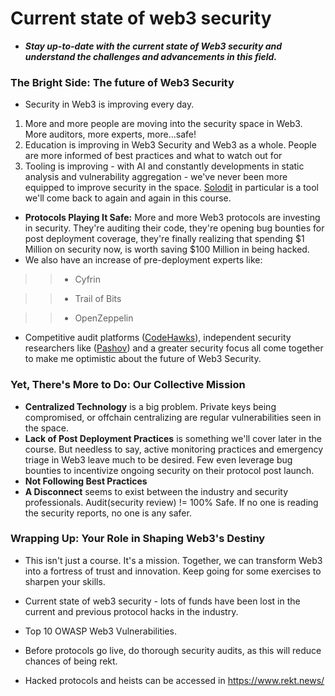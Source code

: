 # Current state of web3 security
- ***Stay up-to-date with the current state of Web3 security and understand the challenges and advancements in this field.***

### The Bright Side: The future of Web3 Security
- Security in Web3 is improving every day.

1. More and more people are moving into the security space in Web3. More auditors, more experts, more...safe!
2. Education is improving in Web3 Security and Web3 as a whole. People are more informed of best practices and what to watch out for
3. Tooling is improving - with AI and constantly developments in static analysis and vulnerability aggregation - we've never been more equipped to improve security in the space. [Solodit](https://solodit.xyz/) in particular is a tool we'll come back to again and again in this course.

- **Protocols Playing It Safe:** More and more Web3 protocols are investing in security. They're auditing their code, they're opening bug bounties for post deployment coverage, they're finally realizing that spending $1 Million on security now, is worth saving $100 Million in being hacked.
- We also have an increase of pre-deployment experts like:

>> * Cyfrin

>> * Trail of Bits

>> * OpenZeppelin

- Competitive audit platforms ([CodeHawks](https://www.codehawks.com/)), independent security researchers like ([Pashov](https://twitter.com/pashovkrum)) and a greater security focus all come together to make me optimistic about the future of Web3 Security.

### Yet, There's More to Do: Our Collective Mission
* **Centralized Technology** is a big problem. Private keys being compromised, or offchain centralizing are regular vulnerabilities seen in the space.
* **Lack of Post Deployment Practices** is something we'll cover later in the course. But needless to say, active monitoring practices and emergency triage in Web3 leave much to be desired. Few even leverage bug bounties to incentivize ongoing security on their protocol post launch.
* **Not Following Best Practices**
* **A Disconnect** seems to exist between the industry and security professionals. Audit(security review) != 100% Safe. If no one is reading the security reports, no one is any safer.

### Wrapping Up: Your Role in Shaping Web3's Destiny
- This isn't just a course. It's a mission. Together, we can transform Web3 into a fortress of trust and innovation. Keep going for some exercises to sharpen your skills.

- Current state of web3 security - lots of funds have been lost in the current and previous protocol hacks in the industry.
- Top 10 OWASP Web3 Vulnerabilities.
- Before protocols go live, do thorough security audits, as this will reduce chances of being rekt.
- Hacked protocols and heists can be accessed in https://www.rekt.news/
